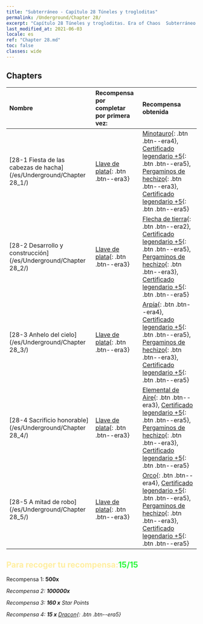 ```yaml
---
title: "Subterráneo - Capítulo 28 Túneles y trogloditas"
permalink: /Underground/Chapter 28/
excerpt: "Capítulo 28 Túneles y trogloditas. Era of Chaos  Subterráneo - Capítulo 28. Túneles y trogloditas"
last_modified_at: 2021-06-03
locale: es
ref: "Chapter 28.md"
toc: false
classes: wide
---
```


## Chapters

  | Nombre |  Recompensa por completar por primera vez: | Recompensa obtenida |
  |:------------|:------------|:------------| 
  | [28-1  Fiesta de las cabezas de hacha](/es/Underground/Chapter 28_1/) | [Llave de plata](/ItemsES/con_693/){: .btn .btn--era3} | [Minotauro](/ItemsES/unt_248/){: .btn .btn--era4}, [Certificado legendario +5](/ItemsES/mat_102/){: .btn .btn--era5}, [Pergaminos de hechizo](/ItemsES/con_694/){: .btn .btn--era3}, [Certificado legendario +5](/ItemsES/mat_102/){: .btn .btn--era5} |
  | [28-2  Desarrollo y construcción](/es/Underground/Chapter 28_2/) | [Llave de plata](/ItemsES/con_693/){: .btn .btn--era3} | [Flecha de tierra](/ItemsES/her_464/){: .btn .btn--era2}, [Certificado legendario +5](/ItemsES/mat_102/){: .btn .btn--era5}, [Pergaminos de hechizo](/ItemsES/con_694/){: .btn .btn--era3}, [Certificado legendario +5](/ItemsES/mat_102/){: .btn .btn--era5} |
  | [28-3  Anhelo del cielo](/es/Underground/Chapter 28_3/) | [Llave de plata](/ItemsES/con_693/){: .btn .btn--era3} | [Arpía](/ItemsES/unt_245/){: .btn .btn--era4}, [Certificado legendario +5](/ItemsES/mat_102/){: .btn .btn--era5}, [Pergaminos de hechizo](/ItemsES/con_694/){: .btn .btn--era3}, [Certificado legendario +5](/ItemsES/mat_102/){: .btn .btn--era5} |
  | [28-4  Sacrificio honorable](/es/Underground/Chapter 28_4/) | [Llave de plata](/ItemsES/con_693/){: .btn .btn--era3} | [Elemental de Aire](/ItemsES/her_448/){: .btn .btn--era3}, [Certificado legendario +5](/ItemsES/mat_102/){: .btn .btn--era5}, [Pergaminos de hechizo](/ItemsES/con_694/){: .btn .btn--era3}, [Certificado legendario +5](/ItemsES/mat_102/){: .btn .btn--era5} |
  | [28-5  A mitad de robo](/es/Underground/Chapter 28_5/) | [Llave de plata](/ItemsES/con_693/){: .btn .btn--era3} | [Orco](/ItemsES/unt_219/){: .btn .btn--era4}, [Certificado legendario +5](/ItemsES/mat_102/){: .btn .btn--era5}, [Pergaminos de hechizo](/ItemsES/con_694/){: .btn .btn--era3}, [Certificado legendario +5](/ItemsES/mat_102/){: .btn .btn--era5} |


## <span style="color: #ffeea0">Para recoger tu recompensa:</span><span style="color: #27f73a">15/15</span>

 Recompensa 1:  **500x** <i class="fas fa-gem"/>

 Recompensa 2:  **100000x** <i class="fas fa-coins"/>

 Recompensa 3: **160 x** Star Points

 Recompensa 4: **15 x** [Dracon](/ItemsES/her_387/){: .btn .btn--era5}

